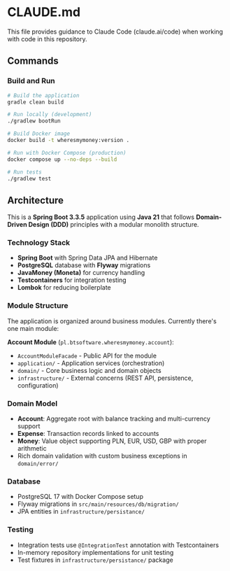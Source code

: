 # CLAUDE.md

This file provides guidance to Claude Code (claude.ai/code) when working with code in this repository.

## Commands

### Build and Run
```bash
# Build the application
gradle clean build

# Run locally (development)
./gradlew bootRun

# Build Docker image
docker build -t wheresmymoney:version .

# Run with Docker Compose (production)
docker compose up --no-deps --build

# Run tests
./gradlew test
```

## Architecture

This is a **Spring Boot 3.3.5** application using **Java 21** that follows **Domain-Driven Design (DDD)** principles with a modular monolith structure.

### Technology Stack
- **Spring Boot** with Spring Data JPA and Hibernate
- **PostgreSQL** database with **Flyway** migrations
- **JavaMoney (Moneta)** for currency handling
- **Testcontainers** for integration testing
- **Lombok** for reducing boilerplate

### Module Structure
The application is organized around business modules. Currently there's one main module:

**Account Module** (`pl.btsoftware.wheresmymoney.account`):
- `AccountModuleFacade` - Public API for the module
- `application/` - Application services (orchestration)  
- `domain/` - Core business logic and domain objects
- `infrastructure/` - External concerns (REST API, persistence, configuration)

### Domain Model
- **Account**: Aggregate root with balance tracking and multi-currency support
- **Expense**: Transaction records linked to accounts
- **Money**: Value object supporting PLN, EUR, USD, GBP with proper arithmetic
- Rich domain validation with custom business exceptions in `domain/error/`

### Database
- PostgreSQL 17 with Docker Compose setup
- Flyway migrations in `src/main/resources/db/migration/`
- JPA entities in `infrastructure/persistance/`

### Testing
- Integration tests use `@IntegrationTest` annotation with Testcontainers
- In-memory repository implementations for unit testing
- Test fixtures in `infrastructure/persistance/` package
